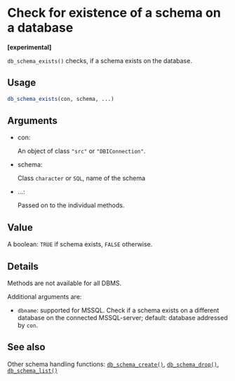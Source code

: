 # Check for existence of a schema on a database

**\[experimental\]**

`db_schema_exists()` checks, if a schema exists on the database.

## Usage

``` r
db_schema_exists(con, schema, ...)
```

## Arguments

- con:

  An object of class `"src"` or `"DBIConnection"`.

- schema:

  Class `character` or `SQL`, name of the schema

- ...:

  Passed on to the individual methods.

## Value

A boolean: `TRUE` if schema exists, `FALSE` otherwise.

## Details

Methods are not available for all DBMS.

Additional arguments are:

- `dbname`: supported for MSSQL. Check if a schema exists on a different
  database on the connected MSSQL-server; default: database addressed by
  `con`.

## See also

Other schema handling functions:
[`db_schema_create()`](https://dm.cynkra.com/dev/reference/db_schema_create.md),
[`db_schema_drop()`](https://dm.cynkra.com/dev/reference/db_schema_drop.md),
[`db_schema_list()`](https://dm.cynkra.com/dev/reference/db_schema_list.md)
